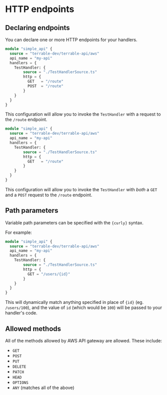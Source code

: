 # HTTP endpoints

## Declaring endpoints

You can declare one or more HTTP endpoints for your handlers.

```terraform hl_lines="7 8 9 10"
module "simple_api" {
  source = "terrable-dev/terrable-api/aws"
  api_name = "my-api"
  handlers = {
    TestHandler: {
        source = "./TestHandlerSource.ts"
        http = {
          GET   = "/route"
          POST  = "/route"
        }
    }
  }
}
```

This configuration will allow you to invoke the `TestHandler` with a
request to the `/route` endpoint.

```terraform hl_lines="7 8 9"
module "simple_api" {
  source = "terrable-dev/terrable-api/aws"
  api_name = "my-api"
  handlers = {
    TestHandler: {
        source = "./TestHandlerSource.ts"
        http = {
          GET   = "/route"
        }
    }
  }
}
```

This configuration will allow you to invoke the `TestHandler` with _both_ a `GET` and a `POST`
request to the `/route` endpoint.

## Path parameters

Variable path parameters can be specified with the `{curly}` syntax.

For example:

```terraform hl_lines="7 8 9"
module "simple_api" {
  source = "terrable-dev/terrable-api/aws"
  api_name = "my-api"
  handlers = {
    TestHandler: {
        source = "./TestHandlerSource.ts"
        http = {
          GET = "/users/{id}"
        }
    }
  }
}
```

This will dynamically match anything specified in place of `{id}` (eg. `/users/100`), and the value
of `id` (which would be `100`) will be passed to your handler's code.

## Allowed methods

All of the methods allowed by AWS API gateway are allowed. These include:

  - `GET`
  - `POST`
  - `PUT`
  - `DELETE`
  - `PATCH`
  - `HEAD`
  - `OPTIONS`
  - `ANY` (matches all of the above)